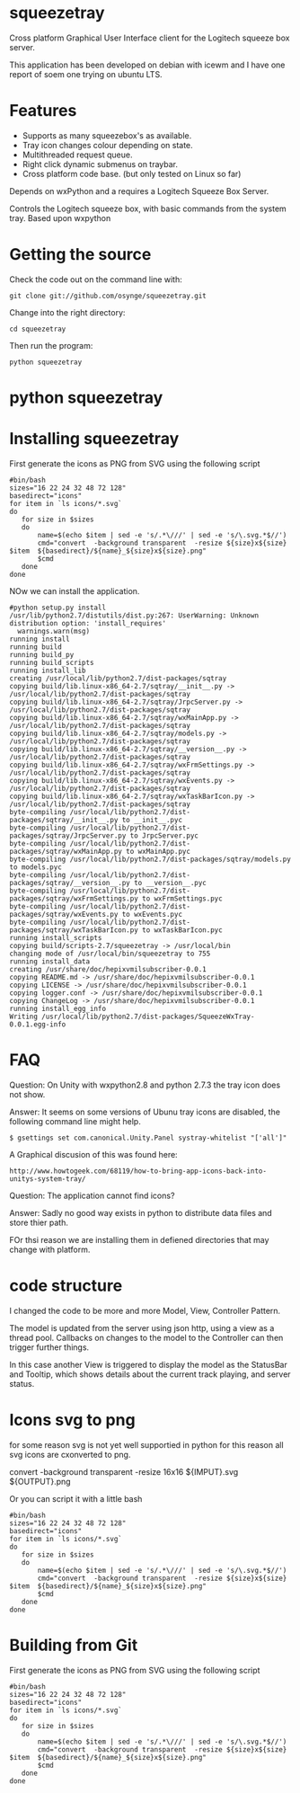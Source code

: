 squeezetray
===========

Cross platform Graphical User Interface client for the Logitech squeeze box server.

This application has been developed on debian with icewm and I have one report of soem one trying on ubuntu LTS.

Features
========

 * Supports as many squeezebox's as available.
 * Tray icon changes colour depending on state.
 * Multithreaded request queue.
 * Right click dynamic submenus on traybar.
 * Cross platform code base. (but only tested on Linux so far)
 
Depends on wxPython and a requires a Logitech Squeeze Box Server.

Controls the Logitech squeeze box, with basic commands from the system tray. Based upon wxpython


Getting the source
=============

Check the code out on the command line with:

    git clone git://github.com/osynge/squeezetray.git

Change into the right directory:

    cd squeezetray

Then run the program:
    
    python squeezetray

python squeezetray
==============

Installing squeezetray
================

First generate the icons as PNG from SVG using the following script

    #bin/bash
    sizes="16 22 24 32 48 72 128"
    basedirect="icons"
    for item in `ls icons/*.svg`
    do
       for size in $sizes
       do
           name=$(echo $item | sed -e 's/.*\///' | sed -e 's/\.svg.*$//')
           cmd="convert  -background transparent  -resize ${size}x${size} $item  ${basedirect}/${name}_${size}x${size}.png"
           $cmd
       done
    done

NOw we can install the application.

    #python setup.py install
    /usr/lib/python2.7/distutils/dist.py:267: UserWarning: Unknown distribution option: 'install_requires'
      warnings.warn(msg)
    running install
    running build
    running build_py
    running build_scripts
    running install_lib
    creating /usr/local/lib/python2.7/dist-packages/sqtray
    copying build/lib.linux-x86_64-2.7/sqtray/__init__.py -> /usr/local/lib/python2.7/dist-packages/sqtray
    copying build/lib.linux-x86_64-2.7/sqtray/JrpcServer.py -> /usr/local/lib/python2.7/dist-packages/sqtray
    copying build/lib.linux-x86_64-2.7/sqtray/wxMainApp.py -> /usr/local/lib/python2.7/dist-packages/sqtray
    copying build/lib.linux-x86_64-2.7/sqtray/models.py -> /usr/local/lib/python2.7/dist-packages/sqtray
    copying build/lib.linux-x86_64-2.7/sqtray/__version__.py -> /usr/local/lib/python2.7/dist-packages/sqtray
    copying build/lib.linux-x86_64-2.7/sqtray/wxFrmSettings.py -> /usr/local/lib/python2.7/dist-packages/sqtray
    copying build/lib.linux-x86_64-2.7/sqtray/wxEvents.py -> /usr/local/lib/python2.7/dist-packages/sqtray
    copying build/lib.linux-x86_64-2.7/sqtray/wxTaskBarIcon.py -> /usr/local/lib/python2.7/dist-packages/sqtray
    byte-compiling /usr/local/lib/python2.7/dist-packages/sqtray/__init__.py to __init__.pyc
    byte-compiling /usr/local/lib/python2.7/dist-packages/sqtray/JrpcServer.py to JrpcServer.pyc
    byte-compiling /usr/local/lib/python2.7/dist-packages/sqtray/wxMainApp.py to wxMainApp.pyc
    byte-compiling /usr/local/lib/python2.7/dist-packages/sqtray/models.py to models.pyc
    byte-compiling /usr/local/lib/python2.7/dist-packages/sqtray/__version__.py to __version__.pyc
    byte-compiling /usr/local/lib/python2.7/dist-packages/sqtray/wxFrmSettings.py to wxFrmSettings.pyc
    byte-compiling /usr/local/lib/python2.7/dist-packages/sqtray/wxEvents.py to wxEvents.pyc
    byte-compiling /usr/local/lib/python2.7/dist-packages/sqtray/wxTaskBarIcon.py to wxTaskBarIcon.pyc
    running install_scripts
    copying build/scripts-2.7/squeezetray -> /usr/local/bin
    changing mode of /usr/local/bin/squeezetray to 755
    running install_data
    creating /usr/share/doc/hepixvmilsubscriber-0.0.1
    copying README.md -> /usr/share/doc/hepixvmilsubscriber-0.0.1
    copying LICENSE -> /usr/share/doc/hepixvmilsubscriber-0.0.1
    copying logger.conf -> /usr/share/doc/hepixvmilsubscriber-0.0.1
    copying ChangeLog -> /usr/share/doc/hepixvmilsubscriber-0.0.1
    running install_egg_info
    Writing /usr/local/lib/python2.7/dist-packages/SqueezeWxTray-0.0.1.egg-info







FAQ
===

Question: On Unity with wxpython2.8 and python 2.7.3 the tray icon does not show.

Answer: It seems on some versions of Ubunu tray icons are disabled, the following command line might help.

    $ gsettings set com.canonical.Unity.Panel systray-whitelist "['all']"

A Graphical discusion of this was found here:

    http://www.howtogeek.com/68119/how-to-bring-app-icons-back-into-unitys-system-tray/

Question: The application cannot find icons?

Answer: Sadly no good way exists in python to distribute data files and store thier path.

FOr thsi reason we are installing them in defiened directories that may change with platform.





code structure
==========


I changed the code to be more and more Model, View, Controller Pattern.

The model is updated from the server using json http, using a view as a thread pool.
Callbacks on changes to the model to the Controller can then trigger further things.

In this case another View is triggered to display the model as the StatusBar and Tooltip, 
which shows details about the current track playing, and server status.


Icons svg to png
================

for some reason svg is not yet well supportied in python for this reason all svg icons are cxonverted to png.

   convert  -background transparent  -resize 16x16 ${IMPUT}.svg  ${OUTPUT}.png

Or you can script it with a little bash

    #bin/bash
    sizes="16 22 24 32 48 72 128"
    basedirect="icons"
    for item in `ls icons/*.svg`
    do
       for size in $sizes
       do
           name=$(echo $item | sed -e 's/.*\///' | sed -e 's/\.svg.*$//')
           cmd="convert  -background transparent  -resize ${size}x${size} $item  ${basedirect}/${name}_${size}x${size}.png"
           $cmd
       done
    done


Building from Git
=================


First generate the icons as PNG from SVG using the following script

    #bin/bash
    sizes="16 22 24 32 48 72 128"
    basedirect="icons"
    for item in `ls icons/*.svg`
    do
       for size in $sizes
       do
           name=$(echo $item | sed -e 's/.*\///' | sed -e 's/\.svg.*$//')
           cmd="convert  -background transparent  -resize ${size}x${size} $item  ${basedirect}/${name}_${size}x${size}.png"
           $cmd
       done
    done
